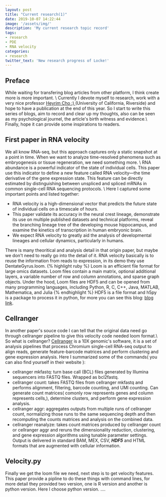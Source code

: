 ```yaml
---
layout: post
title: "Current research(1)"
date: 2019-10-07 14:22:44
image: '/assets/img/'
description: 'My current research topic record'
tags:
- research 
- PDE 
- RNA velocity 
categories:
- research 
twitter_text: 'New research progress of Locke!'
---
```


## Preface 
While waiting for transfering blog articles from other platform, I think create more is more important. \\
Currently I devote myself to research, work with a very nice professor [Heyrim Cho :) ](https://heyrim.github.io)(University of California, Riverside) and hope to have a publication at the end of this year. So I start to write this series of blogs, aim to record and clear up my thoughts, also can be seen as my psychological journel, the article's birth witness and evidence.\\
Finally, hope it can provide some inspirations to readers.
## First paper in RNA velocity
We all know RNA-seq, but this approach captures only a static snapshot at a point in time. When we want to analyze time-resolved phenomena such as embryogenesis or tissue regeneration, we need something more.  \\
RNA abundance is a powerful indicator of the state of individual cells. This paper use this indicator to define a new feature called RNA velocity—the time derivative of the gene expression state.
This feature can be directly estimated by distinguishing between unspliced and spliced mRNAs in common single-cell RNA sequencing protocols. \\
Here I captured some important points and listed together:
- RNA velocity is a high-dimensional vector that predicts the future state of individual cells on a timescale of hours. 
- This paper validate its accuracy in the neural crest lineage, demonstrate its use on multiple published datasets and technical platforms, reveal the branching lineage tree of the developing mouse hippocampus, and examine the kinetics of transcription in human embryonic brain.
- We expect RNA velocity to greatly aid the analysis of developmental lineages and cellular dynamics, particularly in humans.

There is many theoritical and analysis detail in that origin paper, but maybe we don't need to really go into the detail of it. RNA velocity basically is to reuse the information from reads to expression, in its demo they use DentateGyrus.loom.
{% highlight ruby %}
Loom is an efficient file format for large omics datasets. Loom files contain a main matrix, optional additional layers, a variable number of row and column annotations, and sparse graph objects. Under the hood, Loom files are HDF5 and can be opened from many programming languages, including Python, R, C, C++, Java, MATLAB, Mathematica, and Julia
{% endhighlight %}
HDF5 is a file format and h5py is a package to process it in python, for more you can see this blog: [blog link](https://www.jianshu.com/p/de9f33cdfba0).

## Cellranger
In another paper's souce code I can tell that the original data need go through cellranger pipeline to give this velocity code needed loom format.\\
So what is cellranger? [Cellranger](https://support.10xgenomics.com/single-cell-gene-expression/software/pipelines/latest/what-is-cell-ranger) is a 10X genomic's software, it is a set of analysis pipelines that process Chromium single-cell RNA-seq output to align reads, generate feature-barcode matrices and perform clustering and gene expression analysis. Here I summarized some of the commands( you can also find yourself in their website ):
- cellranger mkfastq: turn base call (BCL) files generated by Illumina sequencers into FASTQ files. Wrapped as bcl2fastq.
- cellranger count: takes FASTQ files from cellranger mkfastq and performs alignment, filtering, barcode counting, and UMI counting. Can generate count matrices( comonly row represents genes and column represents cells,), determine clusters, and perform gene expression analysis. 
- cellranger aggr: aggregates outputs from multiple runs of cellranger count, normalizing those runs to the same sequencing depth and then recomputing the counts matrices and analysis on the combined data. 
- cellranger reanalyze: takes count matrices produced by cellranger count or cellranger aggr and reruns the dimensionality reduction, clustering, and gene expression algorithms using tunable parameter settings.
Output is delivered in standard BAM, MEX, CSV, ***HDF5*** and HTML formats that are augmented with cellular information.

## Velocity.py
Finally we get the loom file we need, next step is to get velocity features. This paper provide a pipline to do these things with command lines, for more detail they provided two version, one is R version and another is python version. Here I choose python version. ....
